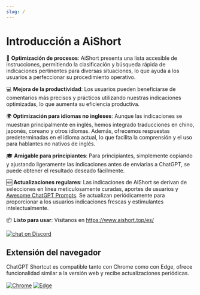```yaml
---
slug: /
---
```


# Introducción a AiShort

🚀 **Optimización de procesos**: AiShort presenta una lista accesible de instrucciones, permitiendo la clasificación y búsqueda rápida de indicaciones pertinentes para diversas situaciones, lo que ayuda a los usuarios a perfeccionar su procedimiento operativo.

💻 **Mejora de la productividad**: Los usuarios pueden beneficiarse de comentarios más precisos y prácticos utilizando nuestras indicaciones optimizadas, lo que aumenta su eficiencia productiva.

🌍 **Optimización para idiomas no ingleses**: Aunque las indicaciones se muestran principalmente en inglés, hemos integrado traducciones en chino, japonés, coreano y otros idiomas. Además, ofrecemos respuestas predeterminadas en el idioma actual, lo que facilita la comprensión y el uso para hablantes no nativos de inglés.

🎓 **Amigable para principiantes**: Para principiantes, simplemente copiando y ajustando ligeramente las indicaciones antes de enviarlas a ChatGPT, se puede obtener el resultado deseado fácilmente.

🆕 **Actualizaciones regulares**: Las indicaciones de AiShort se derivan de selecciones en línea meticulosamente curadas, aportes de usuarios y [Awesome ChatGPT Prompts](https://github.com/f/awesome-chatgpt-prompts). Se actualizan periódicamente para proporcionar a los usuarios indicaciones frescas y estimulantes intelectualmente.

📦 **Listo para usar**: Visítanos en <https://www.aishort.top/es/>

<a href="https://discord.gg/PZTQfJ4GjX">
   <img src="https://img.shields.io/discord/1048780149899939881?color=%2385c8c8&label=Discord&logo=discord&style=for-the-badge" alt="chat on Discord" />
</a>

## Extensión del navegador

ChatGPT Shortcut es compatible tanto con Chrome como con Edge, ofrece funcionalidad similar a la versión web y recibe actualizaciones periódicas.

<a href="https://chrome.google.com/webstore/detail/chatgpt-shortcut/blcgeoojgdpodnmnhfpohphdhfncblnj">
  <img src="https://img.newzone.top/2023-06-05-12-28-49.png?imageMogr2/format/webp"  alt="Chrome" valign="middle" /></a>

<a href="https://microsoftedge.microsoft.com/addons/detail/chatgpt-shortcut/hnggpalhfjmdhhmgfjpmhlfilnbmjoin">
  <img src="https://img.newzone.top/2023-06-05-12-26-20.png?imageMogr2/format/webp" alt="Edge" valign="middle" /></a>
